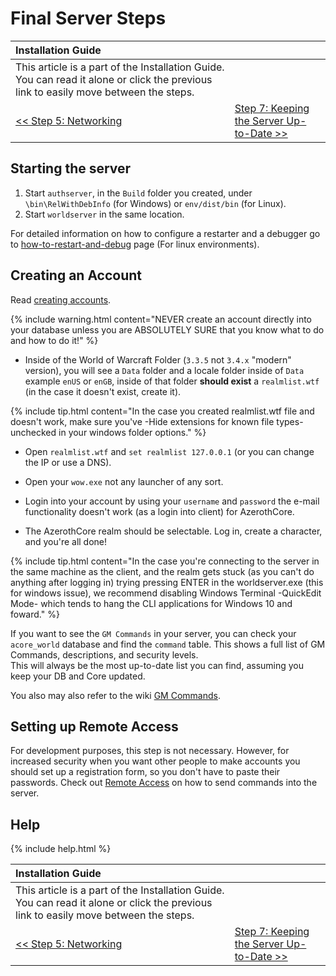 # Final Server Steps

| Installation Guide                                                                                                                   |                                                                           |
| :----------------------------------------------------------------------------------------------------------------------------------- | :------------------------------------------------------------------------ |
| This article is a part of the Installation Guide. You can read it alone or click the previous link to easily move between the steps. |
| [<< Step 5: Networking](networking)                                                                                                  | [Step 7: Keeping the Server Up-to-Date >>](keeping-the-server-up-to-date) |

## Starting the server

1. Start `authserver`, in the `Build` folder you created, under `\bin\RelWithDebInfo` (for Windows) or `env/dist/bin` (for Linux).
2. Start `worldserver` in the same location.

For detailed information on how to configure a restarter and a debugger go to [how-to-restart-and-debug](how-to-restart-and-debug) page (For linux environments).


## Creating an Account

Read [creating accounts](creating-accounts).

{% include warning.html content="NEVER create an account directly into your database unless you are ABSOLUTELY SURE that you know what to do and how to do it!" %}

- Inside of the World of Warcraft Folder (`3.3.5` not `3.4.x` "modern" version), you will see a `Data` folder and a locale folder inside of `Data` example `enUS` or `enGB`, inside of that folder **should exist** a `realmlist.wtf` (in the case it doesn't exist, create it).

{% include tip.html content="In the case you created realmlist.wtf file and doesn't work, make sure you've -Hide extensions for known file types- unchecked in your windows folder options." %}

- Open `realmlist.wtf` and `set realmlist 127.0.0.1` (or you can change the IP or use a DNS).

- Open your `wow.exe` not any launcher of any sort.

- Login into your account by using your `username` and `password` the e-mail functionality doesn't work (as a login into client) for AzerothCore.

- The AzerothCore realm should be selectable. Log in, create a character, and you're all done!

{% include tip.html content="In the case you're connecting to the server in the same machine as the client, and the realm gets stuck (as you can't do anything after logging in) trying pressing ENTER in the worldserver.exe (this for windows issue), we recommend disabling Windows Terminal -QuickEdit Mode- which tends to hang the CLI applications for Windows 10 and foward." %}


If you want to see the `GM Commands` in your server, you can check your `acore_world` database and find the `command` table. This shows a full list of GM Commands, descriptions, and security levels.<br/>This will always be the most up-to-date list you can find, assuming you keep your DB and Core updated.

You also may also refer to the wiki [GM Commands](gm-commands).


## Setting up Remote Access
For development purposes, this step is not necessary. However, for increased security when you want other people to make accounts you should set up a registration form, so you don't have to paste their passwords. Check out [Remote Access](remote-access) on how to send commands into the server.


## Help

{% include help.html %}

| Installation Guide                                                                                                                   |                                                                           |
| :----------------------------------------------------------------------------------------------------------------------------------- | :------------------------------------------------------------------------ |
| This article is a part of the Installation Guide. You can read it alone or click the previous link to easily move between the steps. |
| [<< Step 5: Networking](networking)                                                                                                  | [Step 7: Keeping the Server Up-to-Date >>](keeping-the-server-up-to-date) |
